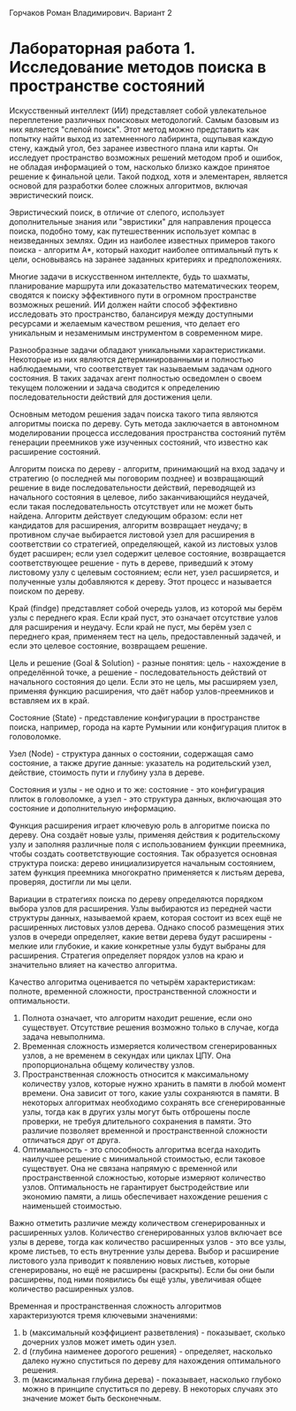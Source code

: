 Горчаков Роман Владимирович. Вариант 2
# Лабораторная работа 1. Исследование методов поиска в пространстве состояний

Искусственный интеллект (ИИ) представляет собой увлекательное переплетение различных поисковых методологий. Самым базовым из них является "слепой поиск". Этот метод можно представить как попытку найти выход из затемненного лабиринта, ощупывая каждую стену, каждый угол, без заранее известного плана или карты. Он исследует пространство возможных решений методом проб и ошибок, не обладая информацией о том, насколько близко каждое принятое решение к финальной цели. Такой подход, хотя и элементарен, является основой для разработки более сложных алгоритмов, включая эвристический поиск.

Эвристический поиск, в отличие от слепого, использует дополнительные знания или "эвристики" для направления процесса поиска, подобно тому, как путешественник использует компас в неизведанных землях. Один из наиболее известных примеров такого поиска - алгоритм A*, который находит наиболее оптимальный путь к цели, основываясь на заранее заданных критериях и предположениях.

Многие задачи в искусственном интеллекте, будь то шахматы, планирование маршрута или доказательство математических теорем, сводятся к поиску эффективного пути в огромном пространстве возможных решений. ИИ должен найти способ эффективно исследовать это пространство, балансируя между доступными ресурсами и желаемым качеством решения, что делает его уникальным и незаменимым инструментом в современном мире.

Разнообразные задачи обладают уникальными характеристиками. Некоторые из них являются детерминированными и полностью наблюдаемыми, что соответствует так называемым задачам одного состояния. В таких задачах агент полностью осведомлен о своем текущем положении и задача сводится к определению последовательности действий для достижения цели.

Основным методом решения задач поиска такого типа являются алгоритмы поиска по дереву. Суть метода заключается в автономном моделировании процесса исследования пространства состояний путём генерации преемников уже изученных состояний, что известно как расширение состояний.

Алгоритм поиска по дереву - алгоритм, принимающий на вход задачу и стратегию (о последней мы поговорим позднее) и возвращающий решение в виде последовательности действий, переводящей из начального состояния в целевое, либо заканчивающийся неудачей, если такая последовательность отсутствует или не может быть найдена. Алгоритм действует следующим образом: если нет кандидатов для расширения, алгоритм возвращает неудачу; в противном случае выбирается листовой узел для расширения в соответствии со стратегией, определяющей, какой из листовых узлов будет расширен; если узел содержит целевое состояние, возвращается соответствующее решение - путь в дереве, приведший к этому листовому узлу с целевым состоянием; если нет, узел расширяется, и полученные узлы добавляются к дереву. Этот процесс и называется поиском по дереву.

Край (findge) представляет собой очередь узлов, из которой мы берём узлы с переднего края. Если край пуст, это означает отсутствие узлов для расширения и неудачу. Если край не пуст, мы берём узел с переднего края, применяем тест на цель, предоставленный задачей, и если это целевое состояние, возвращаем решение.

Цель и решение (Goal & Solution) - разные понятия: цель - нахождение в определённой точке, а решение - последовательность действий от начального состояния до цели. Если это не цель, мы расширяем узел, применяя функцию расширения, что даёт набор узлов-преемников и вставляем их в край.

Состояние (State) - представление конфигурации в пространстве поиска, например, города на карте Румынии или конфигурация плиток в головоломке.

Узел (Node) - структура данных о состоянии, содержащая само состояние, а также другие данные: указатель на родительский узел, действие, стоимость пути и глубину узла в дереве.

Состояния и узлы - не одно и то же: состояние - это конфигурация плиток в головоломке, а узел - это структура данных, включающая это состояние и дополнительную информацию.

Функция расширения играет ключевую роль в алгоритме поиска по дереву. Она создаёт новые узлы, применяя действия к родительскому узлу и заполняя различные поля с использованием функции преемника, чтобы создать соответствующие состояния. Так образуется основная структура поиска: дерево инициализируется начальным состоянием, затем функция преемника многократно применяется к листьям дерева, проверяя, достигли ли мы цели.

Вариации в стратегиях поиска по дереву определяются порядком выбора узлов для расширения. Узлы выбираются из передней части структуры данных, называемой краем, которая состоит из всех ещё не расширенных листовых узлов дерева. Однако способ размещения этих узлов в очереди определяет, какие ветви дерева будут расширены - мелкие или глубокие, и какие конкретные узлы будут выбраны для расширения. Стратегия определяет порядок узлов на краю и значительно влияет на качество алгоритма.

Качество алгоритма оценивается по четырём характеристикам: полноте, временной сложности, пространственной сложности и оптимальности.

1. Полнота означает, что алгоритм находит решение, если оно существует. Отсутствие решения возможно только в случае, когда задача невыполнима.
2. Временная сложность измеряется количеством сгенерированных узлов, а не временем в секундах или циклах ЦПУ. Она пропорциональна общему количеству узлов.
3. Пространственная сложность относится к максимальному количеству узлов, которые нужно хранить в памяти в любой момент времени. Она зависит от того, какие узлы сохраняются в памяти. В некоторых алгоритмах необходимо сохранять все сгенерированные узлы, тогда как в других узлы могут быть отброшены после проверки, не требуя длительного сохранения в памяти. Это различие позволяет временной и пространственной сложности отличаться друг от друга.
4. Оптимальность - это способность алгоритма всегда находить наилучшее решение с минимальной стоимостью, если таковое существует. Она не связана напрямую с временной или пространственной сложностью, которые измеряют количество узлов. Оптимальность не гарантирует быстродействие или экономию памяти, а лишь обеспечивает нахождение решения с наименьшей стоимостью.
   
Важно отметить различие между количеством сгенерированных и расширенных узлов. Количество сгенерированных узлов включает все узлы в дереве, тогда как количество расширенных узлов - это все узлы, кроме листьев, то есть внутренние узлы дерева. Выбор и расширение листового узла приводит к появлению новых листьев, которые сгенерированы, но ещё не расширены (раскрыты). Если бы они были расширены, под ними появились бы ещё узлы, увеличивая общее количество расширенных узлов.

Временная и пространственная сложность алгоритмов характеризуются тремя ключевыми значениями:

1. b (максимальный коэффициент разветвления) - показывает, сколько дочерних узлов может иметь один узел.
2. d (глубина наименее дорогого решения) - определяет, насколько далеко нужно спуститься по дереву для нахождения оптимального решения.
3. m (максимальная глубина дерева) - показывает, насколько глубоко можно в принципе спуститься по дереву. В некоторых случаях это значение может быть бесконечным.
